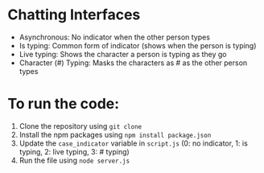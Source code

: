# Chatting Interfaces
- Asynchronous: No indicator when the other person types
- Is typing: Common form of indicator (shows when the person is typing)
- Live typing: Shows the character a person is typing as they go
- Character (#) Typing: Masks the characters as # as the other person types

# To run the code:

1. Clone the repository using `git clone`
2. Install the npm packages using `npm install package.json`
3. Update the `case_indicator` variable in `script.js` (0: no indicator, 1: is typing, 2: live typing, 3: # typing)
4. Run the file using `node server.js`
